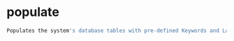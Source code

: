 # populate

```python
Populates the system's database tables with pre-defined Keywords and Labels to be used in the classifer.
```